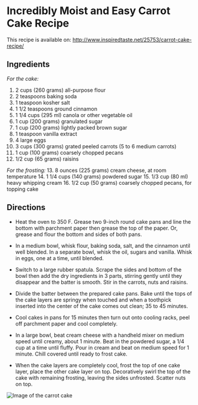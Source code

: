 # Incredibly Moist and Easy Carrot Cake Recipe

This recipe is available on: http://www.inspiredtaste.net/25753/carrot-cake-recipe/

## Ingredients

*For the cake:*
1. 2 cups (260 grams) all-purpose flour
2. 2 teaspoons baking soda
3. 1 teaspoon kosher salt
4. 1 1/2 teaspoons ground cinnamon
5. 1 1/4 cups (295 ml) canola or other vegetable oil
6. 1 cup (200 grams) granulated sugar
7. 1 cup (200 grams) lightly packed brown sugar
8. 1 teaspoon vanilla extract
9. 4 large eggs
10. 3 cups (300 grams) grated peeled carrots (5 to 6 medium carrots)
11. 1 cup (100 grams) coarsely chopped pecans
12. 1/2 cup (65 grams) raisins

*For the frosting:*
13. 8 ounces (225 grams) cream cheese, at room temperature
14. 1 1/4 cups (140 grams) powdered sugar
15. 1/3 cup (80 ml) heavy whipping cream
16. 1/2 cup (50 grams) coarsely chopped pecans, for topping cake


## Directions

* Heat the oven to 350 F. Grease two 9-inch round cake pans and line the bottom with parchment paper then grease the top of the paper. Or, grease and flour the bottom and sides of both pans.

* In a medium bowl, whisk flour, baking soda, salt, and the cinnamon until well blended. In a separate bowl, whisk the oil, sugars and vanilla. Whisk in eggs, one at a time, until blended.

* Switch to a large rubber spatula. Scrape the sides and bottom of the bowl then add the dry ingredients in 3 parts, stirring gently until they disappear and the batter is smooth. Stir in the carrots, nuts and raisins.

* Divide the batter between the prepared cake pans. Bake until the tops of the cake layers are springy when touched and when a toothpick inserted into the center of the cake comes out clean; 35 to 45 minutes.

* Cool cakes in pans for 15 minutes then turn out onto cooling racks, peel off parchment paper and cool completely.

* In a large bowl, beat cream cheese with a handheld mixer on medium speed until creamy, about 1 minute. Beat in the powdered sugar, a 1/4 cup at a time until fluffy. Pour in cream and beat on medium speed for 1 minute. Chill covered until ready to frost cake.

* When the cake layers are completely cool, frost the top of one cake layer, place the other cake layer on top. Decoratively swirl the top of the cake with remaining frosting, leaving the sides unfrosted. Scatter nuts on top.

![Image of the carrot cake](http://www.inspiredtaste.net/wp-content/uploads/2017/07/Carrot-Cake-Recipe-6-1200.jpg)

